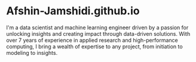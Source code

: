 # Afshin-Jamshidi.github.io
I'm a data scientist and machine learning engineer driven by a passion for unlocking insights and creating impact through data-driven solutions. With over 7 years of experience in applied research and high-performance computing, I bring a wealth of expertise to any project, from initiation to modeling to insights.
